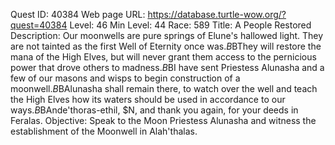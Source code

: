 Quest ID: 40384
Web page URL: https://database.turtle-wow.org/?quest=40384
Level: 46
Min Level: 44
Race: 589
Title: A People Restored
Description: Our moonwells are pure springs of Elune's hallowed light. They are not tainted as the first Well of Eternity once was.$B$BThey will restore the mana of the High Elves, but will never grant them access to the pernicious power that drove others to madness.$B$BI have sent Priestess Alunasha and a few of our masons and wisps to begin construction of a moonwell.$B$BAlunasha shall remain there, to watch over the well and teach the High Elves how its waters should be used in accordance to our ways.$B$BAnde'thoras-ethil, $N, and thank you again, for your deeds in Feralas.
Objective: Speak to the Moon Priestess Alunasha and witness the establishment of the Moonwell in Alah'thalas.
